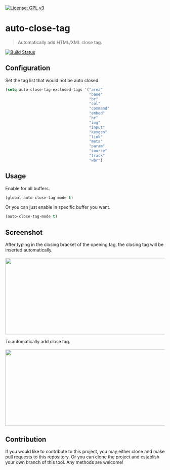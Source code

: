 [![License: GPL v3](https://img.shields.io/badge/License-GPL%20v3-blue.svg)](https://www.gnu.org/licenses/gpl-3.0)

# auto-close-tag
> Automatically add HTML/XML close tag.

[![Build Status](https://travis-ci.com/jcs090218/auto-close-tag.svg?branch=master)](https://travis-ci.com/jcs090218/auto-close-tag)

## Configuration

Set the tag list that would not be auto closed.

```el
(setq auto-close-tag-excluded-tags '("area"
                                     "base"
                                     "br"
                                     "col"
                                     "command"
                                     "embed"
                                     "hr"
                                     "img"
                                     "input"
                                     "keygen"
                                     "link"
                                     "meta"
                                     "param"
                                     "source"
                                     "track"
                                     "wbr")
```

## Usage

Enable for all buffers.

```el
(global-auto-close-tag-mode t)
```

Or you can just enable in specific buffer you want.

```el
(auto-close-tag-mode t)
```

## Screenshot

After typing in the closing bracket of the opening tag, the closing tag
will be inserted automatically. <br/><br/>
<img src="./etc/auto-close-tag-demo-1.gif" width="600" height="241"/>

To automatically add close tag. <br/><br/>
<img src="./etc/auto-close-tag-demo-2.gif" width="600" height="241"/>

## Contribution

If you would like to contribute to this project, you may either 
clone and make pull requests to this repository. Or you can 
clone the project and establish your own branch of this tool. 
Any methods are welcome!
